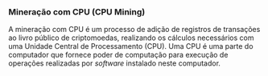 ### Mineração com CPU (CPU Mining)

A mineração com CPU é um processo de adição de registros de transações ao livro público de criptomoedas, realizando os cálculos necessários com uma Unidade Central de Processamento (CPU). Uma CPU é uma parte do computador que fornece poder de computação para execução de operações realizadas por _software_ instalado neste computador.

